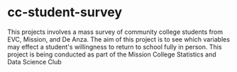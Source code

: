 # cc-student-survey
This projects involves a mass survey of community college students from EVC, Mission, and De Anza. The aim of this project is to see which variables may effect a student's willingness to return to school fully in person. This project is being conducted as part of the Mission College Statistics and Data Science Club
